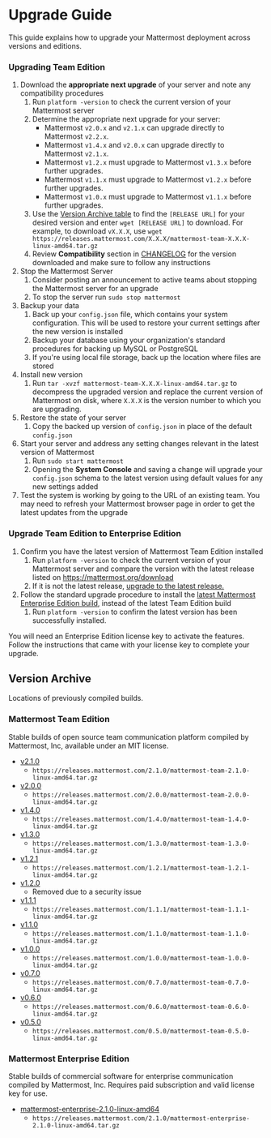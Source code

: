 # Upgrade Guide

This guide explains how to upgrade your Mattermost deployment across versions and editions. 

### Upgrading Team Edition 

1. Download the **appropriate next upgrade** of your server and note any compatibility procedures 
      1. Run `platform -version` to check the current version of your Mattermost server
      2. Determine the appropriate next upgrade for your server: 
          - Mattermost `v2.0.x` and `v2.1.x` can upgrade directly to Mattermost `v2.2.x`.
          - Mattermost `v1.4.x` and `v2.0.x` can upgrade directly to Mattermost `v2.1.x`.
          - Mattermost `v1.2.x` must upgrade to Mattermost `v1.3.x` before further upgrades.
          - Mattermost `v1.1.x` must upgrade to Mattermost `v1.2.x` before further upgrades.
          - Mattermost `v1.0.x` must upgrade to Mattermost `v1.1.x` before further upgrades.
      3. Use the [Version Archive table](http://docs.mattermost.com/administration/upgrade.html#version-archive) to find the `[RELEASE URL]` for your desired version and enter `wget [RELEASE URL]` to download. For example, to download `vX.X.X`, use `wget https://releases.mattermost.com/X.X.X/mattermost-team-X.X.X-linux-amd64.tar.gz`
      4. Review **Compatibility** section in [CHANGELOG](http://docs.mattermost.com/administration/changelog.html) for the version downloaded and make sure to follow any instructions
2. Stop the Mattermost Server
      1. Consider posting an announcement to active teams about stopping the Mattermost server for an upgrade
      2. To stop the server run `sudo stop mattermost`
3. Backup your data
      1. Back up your `config.json` file, which contains your system configuration. This will be used to restore your current settings after the new version is installed
      2. Backup your database using your organization's standard procedures for backing up MySQL or PostgreSQL
      3. If you're using local file storage, back up the location where files are stored
5. Install new version 
      1. Run `tar -xvzf mattermost-team-X.X.X-linux-amd64.tar.gz` to decompress the upgraded version and replace the current version of Mattermost on disk, where `X.X.X` is the version number to which you are upgrading.  
6. Restore the state of your server 
      1. Copy the backed up version of `config.json` in place of the default `config.json` 
7. Start your server and address any setting changes relevant in the latest version of Mattermost
      1. Run `sudo start mattermost`
      2. Opening the **System Console** and saving a change will upgrade your `config.json` schema to the latest version using default values for any new settings added
8. Test the system is working by going to the URL of an existing team. 
      You may need to refresh your Mattermost browser page in order to get the latest updates from the upgrade

### Upgrade Team Edition to Enterprise Edition 

1. Confirm you have the latest version of Mattermost Team Edition installed
   1. Run `platform -version` to check the current version of your Mattermost server and compare the version with the latest release listed on https://mattermost.org/download
   2. If it is not the latest release, [upgrade to the latest release.](http://docs.mattermost.com/administration/upgrade.html#upgrading-mattermost-to-next-major-version)
2. Follow the standard upgrade procedure to install the [latest Mattermost Enterprise Edition build](http://docs.mattermost.com/administration/upgrade.html#mattermost-team-edition-t0), instead of the latest Team Edition build
   1. Run `platform -version` to confirm the latest version has been successfully installed. 
   
You will need an Enterprise Edition license key to activate the features. Follow the instructions that came with your license key to complete your upgrade.   
   
## Version Archive 

Locations of previously compiled builds. 

### Mattermost Team Edition

Stable builds of open source team communication platform compiled by Mattermost, Inc, available under an MIT license.

- [v2.1.0](http://docs.mattermost.com/administration/changelog.html#release-v2-1-0) 
  - `https://releases.mattermost.com/2.1.0/mattermost-team-2.1.0-linux-amd64.tar.gz` 
- [v2.0.0](http://docs.mattermost.com/administration/changelog.html#release-v2-0-0) 
  - `https://releases.mattermost.com/2.0.0/mattermost-team-2.0.0-linux-amd64.tar.gz` 
- [v1.4.0](http://docs.mattermost.com/administration/changelog.html#release-v1-4-0)
  - `https://releases.mattermost.com/1.4.0/mattermost-team-1.4.0-linux-amd64.tar.gz` 
- [v1.3.0](http://docs.mattermost.com/administration/changelog.html#release-v1-3-0)
  - `https://releases.mattermost.com/1.3.0/mattermost-team-1.3.0-linux-amd64.tar.gz` 
- [v1.2.1](http://docs.mattermost.com/administration/changelog.html#release-v1-2-1)
  - `https://releases.mattermost.com/1.2.1/mattermost-team-1.2.1-linux-amd64.tar.gz` 
- [v1.2.0](http://docs.mattermost.com/administration/changelog.html#release-v1-2-0)
  - Removed due to a security issue
- [v1.1.1](http://docs.mattermost.com/administration/changelog.html#release-v1-1-1)     
   - `https://releases.mattermost.com/1.1.1/mattermost-team-1.1.1-linux-amd64.tar.gz` 
- [v1.1.0](http://docs.mattermost.com/administration/changelog.html#release-v1-1-0)
   - `https://releases.mattermost.com/1.1.0/mattermost-team-1.1.0-linux-amd64.tar.gz` 
- [v1.0.0](http://docs.mattermost.com/administration/changelog.html##release-v1-0-0)
   - `https://releases.mattermost.com/1.0.0/mattermost-team-1.0.0-linux-amd64.tar.gz` 
- [v0.7.0](http://docs.mattermost.com/administration/changelog.html#release-v0-7-0-beta)
   - `https://releases.mattermost.com/0.7.0/mattermost-team-0.7.0-linux-amd64.tar.gz` 
- [v0.6.0](http://docs.mattermost.com/administration/changelog.html#release-v0-6-0-alpha)
   - `https://releases.mattermost.com/0.6.0/mattermost-team-0.6.0-linux-amd64.tar.gz`
- [v0.5.0](http://docs.mattermost.com/administration/changelog.html#release-v0-5-0-preview) 
  - `https://releases.mattermost.com/0.5.0/mattermost-team-0.5.0-linux-amd64.tar.gz` 

### Mattermost Enterprise Edition

Stable builds of commercial software for enterprise communication compiled by Mattermost, Inc. Requires paid subscription and valid license key for use. 

- [mattermost-enterprise-2.1.0-linux-amd64](http://docs.mattermost.com/administration/changelog.html#release-v2-1-0) 
  - `https://releases.mattermost.com/2.1.0/mattermost-enterprise-2.1.0-linux-amd64.tar.gz` 

